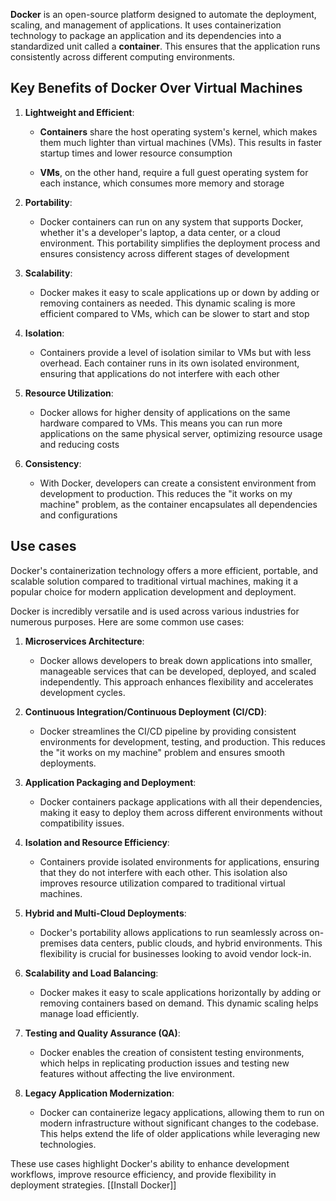 **Docker** is an open-source platform designed to automate the deployment, scaling, and management of applications. It uses containerization technology to package an application and its dependencies into a standardized unit called a **container**. This ensures that the application runs consistently across different computing environments.

## Key Benefits of Docker Over Virtual Machines

1. **Lightweight and Efficient**:
    
    - **Containers** share the host operating system's kernel, which makes them much lighter than virtual machines (VMs). This results in faster startup times and lower resource consumption
        
    - **VMs**, on the other hand, require a full guest operating system for each instance, which consumes more memory and storage
        
2. **Portability**:
    
    - Docker containers can run on any system that supports Docker, whether it's a developer's laptop, a data center, or a cloud environment. This portability simplifies the deployment process and ensures consistency across different stages of development
        
3. **Scalability**:
    
    - Docker makes it easy to scale applications up or down by adding or removing containers as needed. This dynamic scaling is more efficient compared to VMs, which can be slower to start and stop
        
4. **Isolation**:
    
    - Containers provide a level of isolation similar to VMs but with less overhead. Each container runs in its own isolated environment, ensuring that applications do not interfere with each other
        
5. **Resource Utilization**:
    
    - Docker allows for higher density of applications on the same hardware compared to VMs. This means you can run more applications on the same physical server, optimizing resource usage and reducing costs
        
6. **Consistency**:
    
    - With Docker, developers can create a consistent environment from development to production. This reduces the "it works on my machine" problem, as the container encapsulates all dependencies and configurations

## Use cases

Docker's containerization technology offers a more efficient, portable, and scalable solution compared to traditional virtual machines, making it a popular choice for modern application development and deployment.

Docker is incredibly versatile and is used across various industries for numerous purposes. Here are some common use cases:

1. **Microservices Architecture**:
    
    - Docker allows developers to break down applications into smaller, manageable services that can be developed, deployed, and scaled independently. This approach enhances flexibility and accelerates development cycles.
    
1. **Continuous Integration/Continuous Deployment (CI/CD)**:
    
    - Docker streamlines the CI/CD pipeline by providing consistent environments for development, testing, and production. This reduces the "it works on my machine" problem and ensures smooth deployments.
    
1. **Application Packaging and Deployment**:
    
    - Docker containers package applications with all their dependencies, making it easy to deploy them across different environments without compatibility issues.

1. **Isolation and Resource Efficiency**:
    
    - Containers provide isolated environments for applications, ensuring that they do not interfere with each other. This isolation also improves resource utilization compared to traditional virtual machines.

1. **Hybrid and Multi-Cloud Deployments**:
    
    - Docker's portability allows applications to run seamlessly across on-premises data centers, public clouds, and hybrid environments. This flexibility is crucial for businesses looking to avoid vendor lock-in.

1. **Scalability and Load Balancing**:
    
    - Docker makes it easy to scale applications horizontally by adding or removing containers based on demand. This dynamic scaling helps manage load efficiently.

1. **Testing and Quality Assurance (QA)**:
    
    - Docker enables the creation of consistent testing environments, which helps in replicating production issues and testing new features without affecting the live environment.
8. **Legacy Application Modernization**:
    
    - Docker can containerize legacy applications, allowing them to run on modern infrastructure without significant changes to the codebase. This helps extend the life of older applications while leveraging new technologies.

These use cases highlight Docker's ability to enhance development workflows, improve resource efficiency, and provide flexibility in deployment strategies.
[[Install Docker]]